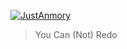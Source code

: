 [![JustAnmory](https://github-readme-stats-git-masterrstaa-rickstaa.vercel.app/api?username=justanmory&count_private=true&show_icons=true&title_color=FF001E&icon_color=D8001E&bg_color=000000&text_color=FFFFFF)](https://github.com/anuraghazra/github-readme-stats)

> You Can (Not) Redo

<!-- ### Hi there 👋 -->

<!--
**justanmory/justanmory** is a ✨ _special_ ✨ repository because its `README.md` (this file) appears on your GitHub profile.

Here are some ideas to get you started:

- 🔭 I’m currently working on ...
- 🌱 I’m currently learning ...
- 👯 I’m looking to collaborate on ...
- 🤔 I’m looking for help with ...
- 💬 Ask me about ...
- 📫 How to reach me: ...
- 😄 Pronouns: ...
- ⚡ Fun fact: ...
-->
